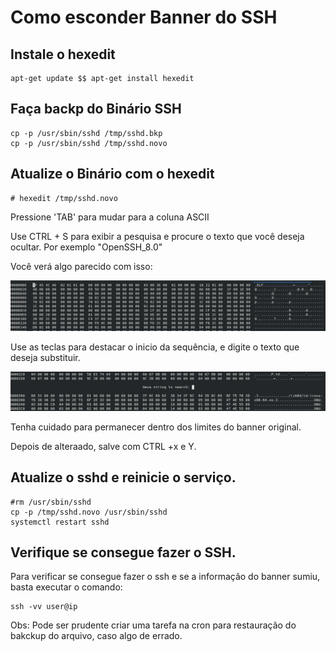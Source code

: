 # Como esconder Banner do SSH

## Instale o hexedit

    apt-get update $$ apt-get install hexedit

## Faça backp do Binário SSH

    cp -p /usr/sbin/sshd /tmp/sshd.bkp
    cp -p /usr/sbin/sshd /tmp/sshd.novo

## Atualize o Binário com o hexedit

    # hexedit /tmp/sshd.novo

Pressione 'TAB' para mudar para a coluna ASCII  

Use CTRL + S para exibir a pesquisa e procure o texto que você deseja ocultar. Por exemplo "OpenSSH_8.0"

Você verá algo parecido com isso:

<img src="hexedit1.png">

Use as teclas para destacar o inicio da sequência, e digite o texto que deseja substituir.

<img src="hexedit2.png">


Tenha cuidado para permanecer dentro dos limites do banner original.

Depois de alteraado, salve com CTRL +x e Y.

## Atualize o sshd e reinicie o serviço.

    #rm /usr/sbin/sshd
    cp -p /tmp/sshd.novo /usr/sbin/sshd
    systemctl restart sshd

## Verifique se consegue fazer o SSH.

Para verificar se consegue fazer o ssh e se a informação do banner sumiu, basta executar o comando:

    ssh -vv user@ip

Obs: Pode ser prudente criar uma tarefa na cron para restauração do bakckup do arquivo, caso algo de errado.

